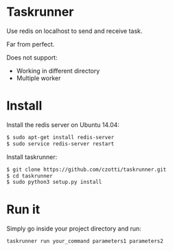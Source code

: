 # Taskrunner

Use redis on localhost to send and receive task.

Far from perfect.

Does not support:

* Working in different directory
* Multiple worker

# Install

Install the redis server on Ubuntu 14.04:

```bash
$ sudo apt-get install redis-server
$ sudo service redis-server restart
```

Install taskrunner:

```bash
$ git clone https://github.com/czotti/taskrunner.git
$ cd taskrunner
$ sudo python3 setup.py install
```


# Run it

Simply go inside your project directory and run:

```bash
taskrunner run your_command parameters1 parameters2
```


